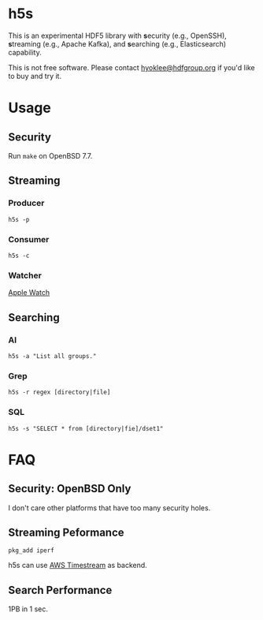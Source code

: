 # h5s

  This is an experimental HDF5 library with
  **s**ecurity (e.g., OpenSSH),
  **s**treaming (e.g., Apache Kafka), and
  **s**earching (e.g., Elasticsearch) capability. 

  This is not free software.
  Please contact hyoklee@hdfgroup.org if you'd like to buy and try it.

# Usage

## Security

  Run `make` on OpenBSD 7.7.
  
## Streaming

### Producer

`h5s -p`

### Consumer

`h5s -c`

### Watcher

[Apple Watch](https://youtu.be/qdjAHVON01s)


## Searching

### AI

`h5s -a "List all groups."`

### Grep

`h5s -r regex [directory|file]` 

### SQL

`h5s -s "SELECT * from [directory|fie]/dset1"`

# FAQ

## Security: OpenBSD Only

 I don't care other platforms that have too many security holes.
  
## Streaming Peformance
  
 `pkg_add iperf`
 
 h5s can use [AWS Timestream](https://aws.amazon.com/timestream/) as backend.

## Search Performance

  1PB in 1 sec.

  

  
